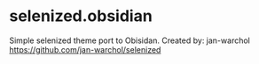# selenized.obsidian
Simple selenized theme port to Obisidan. 
Created by: jan-warchol https://github.com/jan-warchol/selenized
